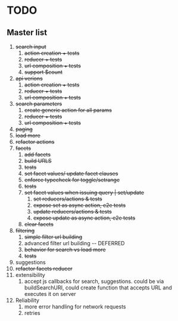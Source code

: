 # TODO

## Master list  
1. ~~search input~~
    1. ~~action creation + tests~~
    2. ~~reducer + tests~~
    3. ~~url composition + tests~~
    4. ~~support $count~~
2. ~~api verions~~
    1. ~~action creation + tests~~
    2. ~~reducer + tests~~
    3. ~~url composition + tests~~
3. ~~search parameters~~
    1. ~~create generic action for all params~~
    2. ~~reducer + tests~~
    3. ~~url composition + tests~~
4. ~~paging~~
5. ~~load more~~
5. ~~refactor actions~~
4. ~~facets~~
    1. ~~add facets~~
    2. ~~build URLS~~
    3. ~~tests~~
    4. ~~set facet values/ update facet clauses~~
    5. ~~enforce typecheck for toggle/setrange~~
    5. ~~tests~~
    6. ~~set facet values when issuing query | set/update~~
        1. ~~set reducers/actions & tests~~
        2. ~~expose set as async action, e2e tests~~
        3. ~~update reducers/actions & tests~~
        4. ~~expose update as async action, e2e tests~~
    7. ~~clear facets~~
5. ~~filtering~~
    1. ~~simple filter url building~~
    2. advanced filter url building -- DEFERRED
    3. ~~behavior for search vs load more~~
    4. ~~tests~~
5. suggestions
7. ~~refactor facets reducer~~
6. extensibility
    1. accept js callbacks for search, suggestions. could be via buildSearchURI, could create function that accepts URL and executes it on server
7. Reliability
    1. more error handling for network requests
    2. retries
